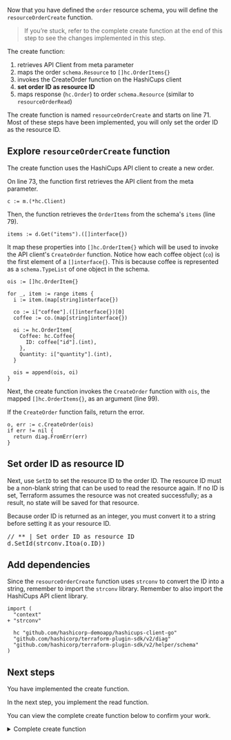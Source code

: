 Now that you have defined the `order` resource schema, you will define the `resourceOrderCreate` function.

> If you’re stuck, refer to the complete create function at the end of this step to see the changes implemented in this step.

The create function:
1. retrieves API Client from meta parameter
1. maps the order `schema.Resource` to `[]hc.OrderItems{}`
1. invokes the CreateOrder function on the HashiCups client
1. **set order ID as resource ID**
1. maps response (`hc.Order`) to order `schema.Resource` (similar to `resourceOrderRead`)

The create function is named `resourceOrderCreate` and starts on line 71. Most of these steps have been implemented, you will only set the order ID as the resource ID.

## Explore `resourceOrderCreate` function

The create function uses the HashiCups API client to create a new order.

On line 73, the function first retrieves the API client from the meta parameter.

```
c := m.(*hc.Client)
```

Then, the function retrieves the `OrderItems` from the schema's `items` (line 79). 

```
items := d.Get("items").([]interface{})
```

It map these properties into `[]hc.OrderItem{}` which will be used to invoke the API client's `CreateOrder` function. Notice how each coffee object (`co`) is the first element of a `[]interface{}`. This is because coffee is represented as a `schema.TypeList` of one object in the schema.

```
ois := []hc.OrderItem{}

for _, item := range items {
  i := item.(map[string]interface{})

  co := i["coffee"].([]interface{})[0]
  coffee := co.(map[string]interface{})

  oi := hc.OrderItem{
    Coffee: hc.Coffee{
      ID: coffee["id"].(int),
    },
    Quantity: i["quantity"].(int),
  }

  ois = append(ois, oi)
}
```

Next, the create function invokes the `CreateOrder` function with `ois`, the mapped `[]hc.OrderItems{}`, as an argument (line 99).

If the `CreateOrder` function fails, return the error.

```
o, err := c.CreateOrder(ois)
if err != nil {
  return diag.FromErr(err)
}
```

## Set order ID as resource ID

Next, use `SetID` to set the resource ID to the order ID. The resource ID must be a non-blank string that can be used to read the resource again. If no ID is set, Terraform assumes the resource was not created successfully; as a result, no state will be saved for that resource.

Because order ID is returned as an integer, you must convert it to a string before setting it as your resource ID.

<pre class="file" data-filename="hashicups/resource_order.go" data-target="insert" data-marker="// ** | Set order ID as resource ID">
// ** | Set order ID as resource ID
d.SetId(strconv.Itoa(o.ID))
</pre>

## Add dependencies

Since the `resourceOrderCreate` function uses `strconv` to convert the ID into a string, remember to import the `strconv` library. Remember to also import the HashiCups API client library.

```
import (
  "context"
+ "strconv"

  hc "github.com/hashicorp-demoapp/hashicups-client-go"
  "github.com/hashicorp/terraform-plugin-sdk/v2/diag"
  "github.com/hashicorp/terraform-plugin-sdk/v2/helper/schema"
)
```

## Next steps

You have implemented the create function. 

In the next step, you implement the read function.

You can view the complete create function below to confirm your work.

<details style="padding-bottom: 1em;">
<summary>Complete create function</summary>
<br/>
Replace the `resourceOrderCreate` function in `hashicups/resource_order.go`{{open}} with the following code snippet. This function will create a new HashiCups order and Terraform resource.

```{{copy}}
func resourceOrderCreate(ctx context.Context, d *schema.ResourceData, m interface{}) diag.Diagnostics {
  c := m.(*hc.Client)

  // Warning or errors can be collected in a slice type
  var diags diag.Diagnostics

  items := d.Get("items").([]interface{})
  ois := []hc.OrderItem{}

  for _, item := range items {
    i := item.(map[string]interface{})

    co := i["coffee"].([]interface{})[0]
    coffee := co.(map[string]interface{})

    oi := hc.OrderItem{
      Coffee: hc.Coffee{
        ID: coffee["id"].(int),
      },
      Quantity: i["quantity"].(int),
    }

    ois = append(ois, oi)
  }

  o, err := c.CreateOrder(ois)
  if err != nil {
    return diag.FromErr(err)
  }

  d.SetId(strconv.Itoa(o.ID))

  return diags
}
```
</details>
